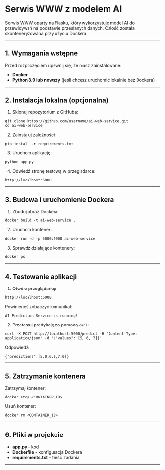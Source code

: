 # Serwis WWW z modelem AI


Serwis WWW oparty na Flasku, który wykorzystuje model AI do przewidywań na podstawie przesłanych danych. Całość została skonteneryzowana przy użyciu Dockera.

---

## 1. Wymagania wstępne

Przed rozpoczęciem upewnij się, że masz zainstalowane:
- **Docker**
- **Python 3.9 lub nowszy** (jeśli chcesz uruchomić lokalnie bez Dockera)

---

## 2. Instalacja lokalna (opcjonalna)

1. Sklonuj repozytorium z GitHuba:
```
git clone https://github.com/username/ai-web-service.git
cd ai-web-service
```
2. Zainstaluj zależności:
```
pip install -r requirements.txt
```
3. Uruchom aplikację:
```
python app.py
```
4. Odwiedź stronę testową w przeglądarce:
```
http://localhost:5000
```

---

## 3. Budowa i uruchomienie Dockera

1. Zbuduj obraz Dockera:
```
docker build -t ai-web-service .
```
2. Uruchom kontener:
```
docker run -d -p 5000:5000 ai-web-service
```
3. Sprawdź działające kontenery:
```
docker ps
```

---

## 4. Testowanie aplikacji

1. Otwórz przeglądarkę:
```
http://localhost:5000
```
Powinieneś zobaczyć komunikat:
```
AI Prediction Service is running!
```

2. Przetestuj predykcję za pomocą `curl`:
```
curl -X POST http://localhost:5000/predict -H "Content-Type: application/json" -d '{"values": [5, 6, 7]}'
```
Odpowiedź:
```
{"predictions":[5.0,6.0,7.0]}
```

---

## 5. Zatrzymanie kontenera

Zatrzymaj kontener:
```
docker stop <CONTAINER_ID>
```
Usuń kontener:
```
docker rm <CONTAINER_ID>
```

---

## 6. Pliki w projekcie

- **app.py** - kod
- **Dockerfile** - konfiguracja Dockera
- **requirements.txt** - treść zadania

---

